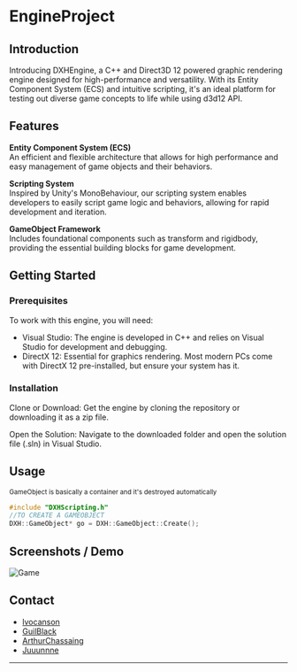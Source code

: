 # EngineProject
 
## Introduction
Introducing DXHEngine, a C++ and Direct3D 12 powered graphic rendering engine designed for high-performance and versatility. With its Entity Component System (ECS) and intuitive scripting, it's an ideal platform for testing out diverse game concepts to life while using d3d12 API.

## Features
**Entity Component System (ECS)** 
<br>An efficient and flexible architecture that allows for high performance and easy management of game objects and their behaviors.<br />

**Scripting System**
<br>Inspired by Unity's MonoBehaviour, our scripting system enables developers to easily script game logic and behaviors, allowing for rapid development and iteration.<br />

**GameObject Framework**
<br>Includes foundational components such as transform and rigidbody, providing the essential building blocks for game development.<br />

## Getting Started
### Prerequisites
To work with this engine, you will need:
- Visual Studio: The engine is developed in C++ and relies on Visual Studio for development and debugging.
- DirectX 12: Essential for graphics rendering. Most modern PCs come with DirectX 12 pre-installed, but ensure your system has it.

### Installation
Clone or Download: Get the engine by cloning the repository or downloading it as a zip file.

Open the Solution: Navigate to the downloaded folder and open the solution file (.sln) in Visual Studio.

## Usage
<sub>GameObject is basically a container and it's destroyed automatically</sub>
```cpp
#include "DXHScripting.h"
//TO CREATE A GAMEOBJECT
DXH::GameObject* go = DXH::GameObject::Create();
```

## Screenshots / Demo
![Game](https://github.com/GuilBlack/EngineProject/assets/92313152/431f6c10-e3ac-4b34-88a1-c5d3ea1baf6d)

## Contact
* [lvocanson](https://github.com/lvocanson)
* [GuilBlack](https://github.com/GuilBlack)
* [ArthurChassaing](https://github.com/ArthurChassaing)
* [Juuunnne](https://github.com/Juuunnne)
---
